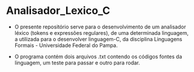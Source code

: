 # Analisador_Lexico_C

- O presente repositório serve para o desenvolvimento de um analisador léxico (tokens e expressões regulares), de uma determinada linguagem, a utilizada para o desenvolver linguagem-C, da disciplina Linguagens Formais - Universidade Federal do Pampa.

- O programa contém dois arquivos .txt contendo os códigos fontes da linguagem, um teste para passar e outro para rodar.


 
